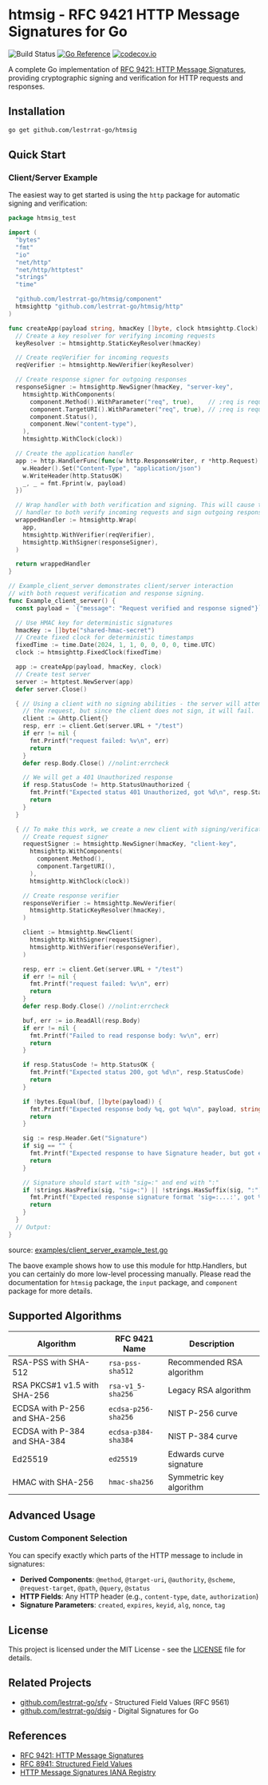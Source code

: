 # htmsig - RFC 9421 HTTP Message Signatures for Go

![Build Status](https://github.com/lestrrat-go/htmsig/workflows/CI/badge.svg) [![Go Reference](https://pkg.go.dev/badge/github.com/lestrrat-go/htmsig.svg)](https://pkg.go.dev/github.com/lestrrat-go/htmsig) [![codecov.io](https://codecov.io/github/lestrrat-go/htmsig/coverage.svg?branch=v1)](https://codecov.io/github/lestrrat-go/htmsig?branch=v1)

A complete Go implementation of [RFC 9421: HTTP Message Signatures](https://www.rfc-editor.org/rfc/rfc9421.html), providing cryptographic signing and verification for HTTP requests and responses.

## Installation

```bash
go get github.com/lestrrat-go/htmsig
```

## Quick Start

### Client/Server Example

The easiest way to get started is using the `http` package for automatic signing and verification:

<!-- INCLUDE(examples/client_server_example_test.go) -->
```go
package htmsig_test

import (
  "bytes"
  "fmt"
  "io"
  "net/http"
  "net/http/httptest"
  "strings"
  "time"

  "github.com/lestrrat-go/htmsig/component"
  htmsighttp "github.com/lestrrat-go/htmsig/http"
)

func createApp(payload string, hmacKey []byte, clock htmsighttp.Clock) http.Handler {
  // Create a key resolver for verifying incoming requests
  keyResolver := htmsighttp.StaticKeyResolver(hmacKey)

  // Create reqVerifier for incoming requests
  reqVerifier := htmsighttp.NewVerifier(keyResolver)

  // Create response signer for outgoing responses
  responseSigner := htmsighttp.NewSigner(hmacKey, "server-key",
    htmsighttp.WithComponents(
      component.Method().WithParameter("req", true),    // ;req is required for response verification
      component.TargetURI().WithParameter("req", true), // ;req is required for response verification
      component.Status(),
      component.New("content-type"),
    ),
    htmsighttp.WithClock(clock))

  // Create the application handler
  app := http.HandlerFunc(func(w http.ResponseWriter, r *http.Request) {
    w.Header().Set("Content-Type", "application/json")
    w.WriteHeader(http.StatusOK)
    _, _ = fmt.Fprint(w, payload)
  })

  // Wrap handler with both verification and signing. This will cause the
  // handler to both verify incoming requests and sign outgoing responses.
  wrappedHandler := htmsighttp.Wrap(
    app,
    htmsighttp.WithVerifier(reqVerifier),
    htmsighttp.WithSigner(responseSigner),
  )

  return wrappedHandler
}

// Example_client_server demonstrates client/server interaction
// with both request verification and response signing.
func Example_client_server() {
  const payload = `{"message": "Request verified and response signed"}`

  // Use HMAC key for deterministic signatures
  hmacKey := []byte("shared-hmac-secret")
  // Create fixed clock for deterministic timestamps
  fixedTime := time.Date(2024, 1, 1, 0, 0, 0, 0, time.UTC)
  clock := htmsighttp.FixedClock(fixedTime)

  app := createApp(payload, hmacKey, clock)
  // Create test server
  server := httptest.NewServer(app)
  defer server.Close()

  { // Using a client with no signing abilities - the server will attempt to verify
    // the request, but since the client does not sign, it will fail.
    client := &http.Client{}
    resp, err := client.Get(server.URL + "/test")
    if err != nil {
      fmt.Printf("request failed: %v\n", err)
      return
    }
    defer resp.Body.Close() //nolint:errcheck

    // We will get a 401 Unauthorized response
    if resp.StatusCode != http.StatusUnauthorized {
      fmt.Printf("Expected status 401 Unauthorized, got %d\n", resp.StatusCode)
      return
    }
  }

  { // To make this work, we create a new client with signing/verification features
    // Create request signer
    requestSigner := htmsighttp.NewSigner(hmacKey, "client-key",
      htmsighttp.WithComponents(
        component.Method(),
        component.TargetURI(),
      ),
      htmsighttp.WithClock(clock))

    // Create response verifier
    responseVerifier := htmsighttp.NewVerifier(
      htmsighttp.StaticKeyResolver(hmacKey),
    )

    client := htmsighttp.NewClient(
      htmsighttp.WithSigner(requestSigner),
      htmsighttp.WithVerifier(responseVerifier),
    )

    resp, err := client.Get(server.URL + "/test")
    if err != nil {
      fmt.Printf("request failed: %v\n", err)
      return
    }
    defer resp.Body.Close() //nolint:errcheck

    buf, err := io.ReadAll(resp.Body)
    if err != nil {
      fmt.Printf("Failed to read response body: %v\n", err)
      return
    }

    if resp.StatusCode != http.StatusOK {
      fmt.Printf("Expected status 200, got %d\n", resp.StatusCode)
      return
    }

    if !bytes.Equal(buf, []byte(payload)) {
      fmt.Printf("Expected response body %q, got %q\n", payload, string(buf))
      return
    }

    sig := resp.Header.Get("Signature")
    if sig == "" {
      fmt.Printf("Expected response to have Signature header, but got empty\n")
      return
    }

    // Signature should start with "sig=:" and end with ":"
    if !strings.HasPrefix(sig, "sig=:") || !strings.HasSuffix(sig, ":") {
      fmt.Printf("Expected response signature format 'sig=:...:', got %q\n", sig)
      return
    }
  }
  // Output:
}
```
source: [examples/client_server_example_test.go](https://github.com/lestrrat-go/htmsig/blob/v1/examples/client_server_example_test.go)
<!-- END INCLUDE -->

The baove example shows how to use this module for http.Handlers, but you can certainly
do more low-level processing manually. Please read the documentation for `htmsig` package,
the `input` package, and `component` package for more details.

## Supported Algorithms

| Algorithm | RFC 9421 Name | Description |
|-----------|---------------|-------------|
| RSA-PSS with SHA-512 | `rsa-pss-sha512` | Recommended RSA algorithm |
| RSA PKCS#1 v1.5 with SHA-256 | `rsa-v1_5-sha256` | Legacy RSA algorithm |
| ECDSA with P-256 and SHA-256 | `ecdsa-p256-sha256` | NIST P-256 curve |
| ECDSA with P-384 and SHA-384 | `ecdsa-p384-sha384` | NIST P-384 curve |
| Ed25519 | `ed25519` | Edwards curve signature |
| HMAC with SHA-256 | `hmac-sha256` | Symmetric key algorithm |

## Advanced Usage

### Custom Component Selection

You can specify exactly which parts of the HTTP message to include in signatures:

- **Derived Components**: `@method`, `@target-uri`, `@authority`, `@scheme`, `@request-target`, `@path`, `@query`, `@status`
- **HTTP Fields**: Any HTTP header (e.g., `content-type`, `date`, `authorization`)
- **Signature Parameters**: `created`, `expires`, `keyid`, `alg`, `nonce`, `tag`

## License

This project is licensed under the MIT License - see the [LICENSE](LICENSE) file for details.

## Related Projects

- [github.com/lestrrat-go/sfv](https://github.com/lestrrat-go/sfv) - Structured Field Values (RFC 9561)
- [github.com/lestrrat-go/dsig](https://github.com/lestrrat-go/dsig) - Digital Signatures for Go

## References

- [RFC 9421: HTTP Message Signatures](https://www.rfc-editor.org/rfc/rfc9421.html)
- [RFC 8941: Structured Field Values](https://www.rfc-editor.org/rfc/rfc8941.html)
- [HTTP Message Signatures IANA Registry](https://www.iana.org/assignments/http-message-signatures/)
